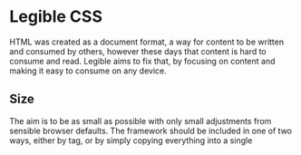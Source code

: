 # Legible CSS
HTML was created as a document format, a way for content to be written and consumed by others, however these days that content is hard to consume and read. Legible aims to fix that, by focusing on content and making it easy to consume on any device.

## Size
The aim is to be as small as possible with only small adjustments from sensible browser defaults. The framework should be included in one of two ways, either by <link> tag, or by simply copying everything into a single <style> tag.

|Type|Size|
|---|---|
|Normal|1.4 kb|
|Minified|1.1 kb|
|Gzip|538 b|
|Brotli|418 b|

Minified via `cat legible.css | tr -d " \t\n\r" > legible.min.css`
